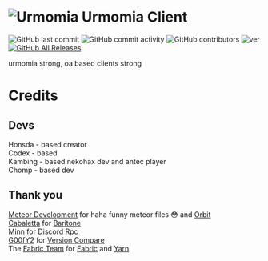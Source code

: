 # ![Urmomia](https://cdn.discordapp.com/icons/838739066895597606/e2095d9a6e3cab5111d41280ada9f456.webp?size=64) Urmomia Client
![GitHub last commit](https://img.shields.io/github/last-commit/Urmomia/Urmomia-Client)
![GitHub commit activity](https://img.shields.io/github/commit-activity/w/Urmomia/Urmomia-Client)
![GitHub contributors](https://img.shields.io/github/contributors/Urmomia/Urmomia-Client)
![ver](https://img.shields.io/badge/Working%20on-m0.7.3-blueviolet)
[![GitHub All Releases](https://img.shields.io/github/downloads/Urmomia/urmomia-client/total.svg)](https://github.com/Urmomia/urmomia-client/releases)

urmomia strong, oa based clients strong

# Credits
## Devs
Honsda - based creator<br>
Codex - based<br>
Kambing - based nekohax dev and antec player<br>
Chomp - based dev

## Thank you
[Meteor Development](https://github.com/MeteorDevelopment) for haha funny meteor files :flushed: and [Orbit](https://github.com/MeteorDevelopment/orbit)<br>
[Cabaletta](https://github.com/cabaletta) for [Baritone](https://github.com/cabaletta/baritone)  
[Minn](https://github.com/MinnDevelopment) for [Discord Rpc](https://github.com/MinnDevelopment/java-discord-rpc)  
[G00fY2](https://github.com/G00fY2) for [Version Compare](https://github.com/G00fY2/version-compare)  
The [Fabric Team](https://github.com/FabricMC) for [Fabric](https://github.com/FabricMC/fabric-loader) and [Yarn](https://github.com/FabricMC/yarn)
